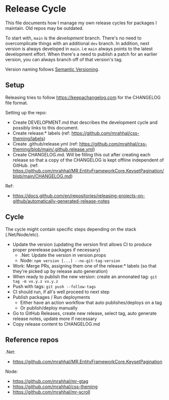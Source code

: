 # Release Cycle

This file documents how I manage my own release cycles for packages I maintain. Old repos may be outdated.

To start with, `main` is the _development_ branch. There's no need to overcomplicate things with an additional `dev` branch. In addition, next version is always developed in `main`. i.e `main` always points to the latest development effort. When there's a need to publish a patch for an earlier version, you can always branch off of that version's tag.

Version naming follows [Semantic Versioning](https://semver.org/).

## Setup

Releasing tries to follow https://keepachangelog.com for the CHANGELOG file format.

Setting up the repo:
- Create DEVELOPMENT.md that describes the development cycle and possibly links to this document.
- Create release:* labels (ref: https://github.com/mrahhal/css-theming/labels)
- Create .github/release.yml (ref: https://github.com/mrahhal/css-theming/blob/main/.github.release.yml)
- Create CHANGELOG.md. Will be filling this out after creating each release so that a copy of the CHANGELOG is kept offline independent of GitHub. (ref: https://github.com/mrahhal/MR.EntityFrameworkCore.KeysetPagination/blob/main/CHANGELOG.md)

Ref:
- https://docs.github.com/en/repositories/releasing-projects-on-github/automatically-generated-release-notes

## Cycle

The cycle might contain specific steps depending on the stack (.Net/Node/etc).

- Update the version (updating the version first allows CI to produce proper prerelease packages if necessary)
  - .Net: Update the version in version.props
  - Node: `npm version [...] --no-git-tag-version`
- Work: Merge PRs, assigning them one of the release:* labels (so that they're picked up by release auto generation)
- When ready to publish the new version: create an annonated tag: `git tag -m vx.y.z vx.y.z`
- Push with tags: `git push --follow-tags`
- CI should run, if all's well proceed to next step
- Publish packages / Run deployments
  - Either have an action workflow that auto publishes/deploys on a tag
  - Or publish/deploy manually
- Go to GitHub Releases, create new release, select tag, auto generate release notes, update more if necessary
- Copy release content to CHANGELOG.md

## Reference repos

.Net:
- https://github.com/mrahhal/MR.EntityFrameworkCore.KeysetPagination

Node:
- https://github.com/mrahhal/mr-gtag
- https://github.com/mrahhal/css-theming
- https://github.com/mrahhal/mr-scroll
